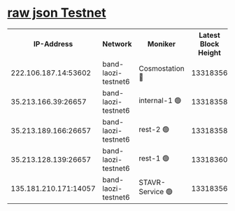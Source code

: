
[raw json Testnet](https://rpc-check.bandt.stavr.tech/bandt/rpcbandt_result.json)
=

<table><tr><th>IP-Address</th><th>Network</th><th>Moniker</th><th>Latest Block Height</th><th>Earliest Block Height</th><th>Catching Up</th><th>Voting Power</th><th>Scan Time</th></tr><tr><td>222.106.187.14:53602</td><td>band-laozi-testnet6</td><td>Cosmostation 🔴</td><td>13318356</td><td>13177501</td><td>False</td><td>2203223</td><td>2023-11-27T15:00:57.253211427UTC</td></tr><tr><td>35.213.166.39:26657</td><td>band-laozi-testnet6</td><td>internal-1 🟢</td><td>13318358</td><td>13218358</td><td>False</td><td>0</td><td>2023-11-27T15:01:00.482707556UTC</td></tr><tr><td>35.213.189.166:26657</td><td>band-laozi-testnet6</td><td>rest-2 🟢</td><td>13318358</td><td>13218358</td><td>False</td><td>0</td><td>2023-11-27T15:01:01.700534817UTC</td></tr><tr><td>35.213.128.139:26657</td><td>band-laozi-testnet6</td><td>rest-1 🟢</td><td>13318360</td><td>13218360</td><td>False</td><td>0</td><td>2023-11-27T15:01:07.007207997UTC</td></tr><tr><td>135.181.210.171:14057</td><td>band-laozi-testnet6</td><td>STAVR-Service 🟢</td><td>13318356</td><td>13311001</td><td>False</td><td>0</td><td>2023-11-27T15:00:55.992343297UTC</td></tr></table>
